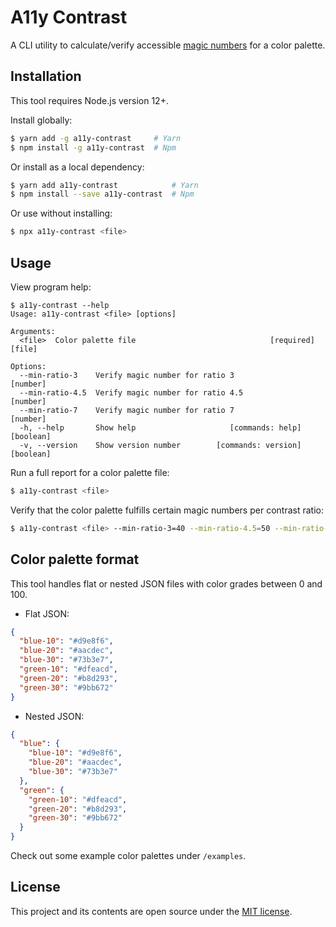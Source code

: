 # A11y Contrast

A CLI utility to calculate/verify accessible [magic numbers](https://designsystem.digital.gov/design-tokens/color/overview/#magic-number) for a color palette.

## Installation

This tool requires Node.js version 12+.

Install globally:

```bash
$ yarn add -g a11y-contrast     # Yarn
$ npm install -g a11y-contrast  # Npm
```

Or install as a local dependency:

```bash
$ yarn add a11y-contrast            # Yarn
$ npm install --save a11y-contrast  # Npm
```

Or use without installing:

```bash
$ npx a11y-contrast <file>
```

## Usage

View program help:

```
$ a11y-contrast --help
Usage: a11y-contrast <file> [options]

Arguments:
  <file>  Color palette file                              [required] [file]

Options:
  --min-ratio-3    Verify magic number for ratio 3                 [number]
  --min-ratio-4.5  Verify magic number for ratio 4.5               [number]
  --min-ratio-7    Verify magic number for ratio 7                 [number]
  -h, --help       Show help                     [commands: help] [boolean]
  -v, --version    Show version number        [commands: version] [boolean]
```

Run a full report for a color palette file:

```bash
$ a11y-contrast <file>
```

Verify that the color palette fulfills certain magic numbers per contrast ratio:

```bash
$ a11y-contrast <file> --min-ratio-3=40 --min-ratio-4.5=50 --min-ratio-7=70
```

## Color palette format

This tool handles flat or nested JSON files with color grades between 0 and 100.

- Flat JSON:

```json
{
  "blue-10": "#d9e8f6",
  "blue-20": "#aacdec",
  "blue-30": "#73b3e7",
  "green-10": "#dfeacd",
  "green-20": "#b8d293",
  "green-30": "#9bb672"
}
```

- Nested JSON:

```json
{
  "blue": {
    "blue-10": "#d9e8f6",
    "blue-20": "#aacdec",
    "blue-30": "#73b3e7"
  },
  "green": {
    "green-10": "#dfeacd",
    "green-20": "#b8d293",
    "green-30": "#9bb672"
  }
}
```

Check out some example color palettes under `/examples`.

## License

This project and its contents are open source under the [MIT license](LICENSE).
